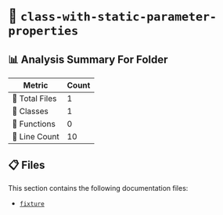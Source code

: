 # 📁 `class-with-static-parameter-properties`

## 📊 Analysis Summary For Folder

| Metric | Count |
|--------|-------|
| 📁 Total Files | 1 |
| 🧱 Classes | 1 |
| 🔧 Functions | 0 |
| 🔢 Line Count | 10 |


## 📋 Files

This section contains the following documentation files:

- [`fixture`](./fixture.md)